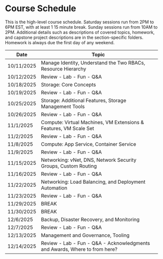 # Course Schedule

This is the high-level course schedule. Saturday sessions run from 2PM to 6PM EST, with at least 1 15 minute break. Sunday sessions run from 10AM to 2PM.
Additional details such as descriptions of covered topics, homework, and capstone project descriptions are in the section-specific folders.
Homework is always due the first day of any weekend.

| Date       | Topic
| -----------|-----------------------------------------------------------------------------
| 10/11/2025 | Manage Identity, Understand the Two RBACs, Resource Hierarchy
| 10/12/2025 | Review - Lab - Fun - Q&A
| 10/18/2025 | Storage: Core Concepts
| 10/19/2025 | Review - Lab - Fun - Q&A
| 10/25/2025 | Storage: Additional Features, Storage Management Tools
| 10/26/2025 | Review - Lab - Fun - Q&A
| 11/1/2025	 | Compute: Virtual Machines, VM Extensions & Features, VM Scale Set
| 11/2/2025	 | Review - Lab - Fun - Q&A
| 11/8/2025	 | Compute: App Service, Container Service
| 11/9/2025	 | Review - Lab - Fun - Q&A
| 11/15/2025 | Networking: vNet, DNS, Network Security Groups, Custom Routing
| 11/16/2025 | Review - Lab - Fun - Q&A
| 11/22/2025 | Networking: Load Balancing, and Deployment Automation
| 11/23/2025 | Review - Lab - Fun - Q&A
| 11/29/2025 | BREAK
| 11/30/2025 | BREAK
| 12/6/2025	 | Backup, Disaster Recovery, and Monitoring
| 12/7/2025	 | Review - Lab - Fun - Q&A
| 12/13/2025 | Management and Governance, Tooling
| 12/14/2025 | Review - Lab - Fun - Q&A - Acknowledgments and Awards, Where to from here?
